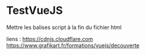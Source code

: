 # TestVueJS

Mettre les balises script à la fin du fichier html

liens : https://cdnjs.cloudflare.com
        https://www.grafikart.fr/formations/vuejs/decouverte
